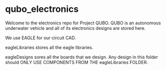 # qubo_electronics

Welcome to the electronics repo for Project QUBO.
QUBO is an autonomous underwater vehicle and all of its electronics designs are stored here.

We use EAGLE for our circuit CAD.

eagleLibraries stores all the eagle libraries.

eagleDesigns sores all the boards that we design. Any design in this folder should ONLY USE COMPONENTS FROM THE eagleLibraries FOLDER.

